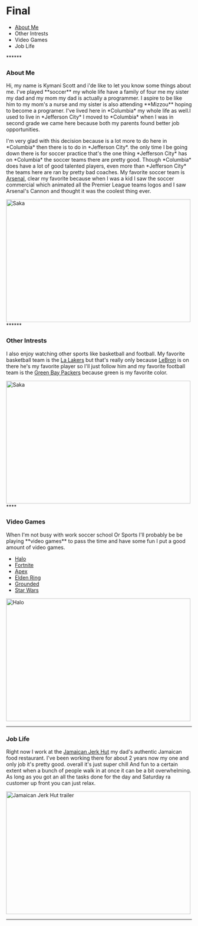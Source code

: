 <html>
<body>
<h1>Final</h1>
  <nav>
<ul>
  <li><a href="/About Me/">About Me</a></li>
  <li>Other Intrests</li>
  <li>Video Games</li>
  <li>Job Life</li>
</ul>  
  </nav>
******

<h3>About Me</h3>
<p>Hi, my name is Kymani Scott and i'de like to let you know some things about me. I've played **soccer** my whole life have a family of four me my sister my dad and my mom my  dad is actually a programmer. I aspire to be like him to my mom's a nurse and my sister is also attending **Mizzou** hoping to become a programer. I've lived here in *Columbia* my whole life as well.I used to live in *Jefferson City* I moved  to *Columbia* when I was in second grade we came here because both my parents found better job opportunities.</p>

<p>I'm very glad with this decision because  is a lot more to do here in *Columbia* then there is to do in *Jefferson City*. the only time I be going down there  is for soccer practice that's the one thing *Jefferson City* has on *Columbia* the soccer teams there are pretty good. Though *Columbia* does have a lot of good talented players,  even more than *Jefferson City* the teams here are ran by pretty bad coaches. My favorite soccer team is <a href="https://www.arsenal.com/">Arsenal</a>, clear my favorite because when I was a kid I saw the soccer commercial  which animated all the Premier League teams logos and I saw Arsenal's Cannon and thought it was the coolest thing ever. </p>
  
  <img src="https://www.arsenal.com/sites/default/files/styles/large_16x9/public/images/Saka_36.jpg?itok=2HoxTYjM" alt="Saka" width="500" height="333">
  ******
  <h3>Other Intrests</h3>
<p>I also enjoy watching other sports like basketball and football. My favorite basketball team is the <a href="https://www.nba.com/lakers">La Lakers</a> but that's really only because <a href="https://www.google.com/search?q=lebron+james&sxsrf=ALiCzsZfG6rYy5HzhL3vT2Skn38refbJfg%3A1666300500318&ei=VLpRY6b1EoOxqtsPyIe9-As&gs_ssp=eJzj4tTP1TcwzKoySzFg9OLJSU0qys9TyErMTS0GAF9OB_c&oq=lebr&gs_lcp=Cgxnd3Mtd2l6LXNlcnAQARgAMgoILhCxAxCDARBDMgUIABCRAjIKCAAQsQMQgwEQQzIECAAQQzIFCAAQgAQyBAgAEEMyCggAELEDEIMBEEMyBAgAEEMyCAgAELEDEIMBMgsILhCABBCxAxCDAToHCCMQ6gIQJzoHCC4Q6gIQJzoECCMQJzoICC4QsQMQgwFKBAhNGAFKBAhBGABKBAhGGABQrQhY2RBg9h1oAXABeACAAY0CiAHiBZIBBTAuMy4xmAEAoAEBsAEKwAEB&sclient=gws-wiz-serp">LeBron</a> is on there he's my favorite player so I'll just follow him and my favorite football team is the <a href="https://www.packers.com/">Green Bay Packers</a> because green is my favorite color.</p>
  
   <img src="https://lebronwire.usatoday.com/wp-content/uploads/sites/37/2020/02/gettyimages-1199128962.jpg?w=1024&h=576&crop=1" alt="Saka" width="500" height="333">
 ****
  <h3>Video Games</h3>
<p>When I'm not busy with work soccer school Or Sports I'll probably be be playing **video games** to pass the time and have some fun I put a good amount of video games.
  <ul>
<li><a href="https://www.halowaypoint.com/">Halo</a></li>
<li><a href="https://www.epicgames.com/fortnite/en-US/home">Fortnite</a></li>
<li><a href="https://www.ea.com/games/apex-legends">Apex</a></li>
<li><a href="https://en.bandainamcoent.eu/elden-ring/elden-ring">Elden Ring</a></li>
<li><a href="https://grounded.obsidian.net/">Grounded</a></li>
<li><a href="https://www.ea.com/games/starwars/battlefront/star-wars-battlefront-2">Star Wars</a></li>
  </ul>
  </p>
  <img src="https://store-images.s-microsoft.com/image/apps.50670.13727851868390641.c9cc5f66-aff8-406c-af6b-440838730be0.d205e025-5444-4eb1-ae46-571ae6895928?q=90&w=480&h=270" alt="Halo" width="500" height="333">
  

******

  <h3>Job Life</h3>
<p>Right now I work at the <a href="https://www.facebook.com/JamJerkHut/">Jamaican Jerk Hut</a> my dad's authentic Jamaican food restaurant. I've been working there for about 2 years now my one and only job it's pretty good. overall it's just super chill And fun to a certain extent when a bunch of people walk in at once it can be a bit overwhelming. As long as you got an all the tasks done for the day and Saturday ra customer up front you can just relax.</p>
  
  
  <img src="https://bloximages.newyork1.vip.townnews.com/feastmagazine.com/content/tncms/assets/v3/editorial/5/c1/5c13747e-901e-11e8-a767-ab938ebbbb8c/5b59de1bc3c36.image.jpg" alt="Jamaican Jerk Hut trailer" width="500" height="333">
  
  

******

</body>
</html>
